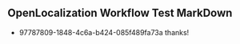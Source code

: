 ## OpenLocalization Workflow Test MarkDown
* 97787809-1848-4c6a-b424-085f489fa73a 
thanks!<!--HONumber=Mar16_HO3-->
